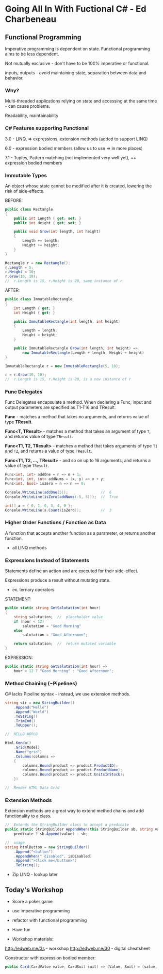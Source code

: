 # Going All In With Fuctional C# - Ed Charbeneau

## Functional Programming

Imperative programming is dependent on state. Functional programming aims to be less dependent.

Not mutually exclusive - don't have to be 100% imperative or functional.

inputs, outputs - avoid maintaining state, separation between data and behavior.

### Why?

Multi-threaded applications relying on state and accessing at the same time - can cause problems.

Readability, maintainability

### C# Features supporting Functional

3.0 - LINQ, => expressions, extension methods (added to support LINQ)

6.0 - expression bodied members (allow us to use => in more places)

7.1 - Tuples, Pattern matching (not implemented very well yet), ++ expression bodied members

### Immutable Types

An object whose state cannot be modified after it is created, lowering the risk of side-effects.

BEFORE:

```cs
public class Rectangle
{
    public int Length { get; set; }
    public int Height { get; set; }

    public void Grow(int length, int height)
    {
        Length += length;
        Height += height;
    }
}

Rectangle r = new Rectangle();
r.Length = 5;
r.Height = 10;
r.Grow(10, 10);
//  r.Length is 15, r.Height is 20, same instance of r
```

AFTER:

```cs
public class ImmutableRectangle
{
    int Length { get; }
    int Height { get; }

    public ImmutableRectangle(int length, int height)
    {
        Length = length;
        Height = height;
    }

    public ImmutableRectangle Grow(int length, int height) =>
        new ImmutableRectangle(Length + length, Height + height)
}

ImmutableRectangle r = new ImmutableRectangle(5, 10);

r = r.Grow(10, 10);
//  r.Length is 15, r.Height is 20, is a new instance of r
```

### Func Delegates

Func Delegates encapsulate a method. When declaring a Func, input and output parameters are specified as T1-T16 and TResult.

**Func<TResult>** - matches a method that takes no arguments, and returns value of type **TResult**.

**Func<T, TResult>** - matches a method that takes an argument of type `T`, and returns value of type `TResult`.

**Func<T1, T2, TResult>** - matches a method that takes arguments of type `T1` and `T2`, and returns a value of type `TResult`.

**Func<T1, T2, ..., TResult>** - and so on up to 16 arguments, and returns a value of type `TResult`.

```cs
Func<int, int> addOne = n => n + 1;
Func<int, int, int> addNums = (x, y) => x + y;
Func<int, bool> isZero = n => n == 0;

Console.WriteLine(addOne(5));               //  6
Console.WriteLine(isZero(addNums(-5, 5)));  //  True

int[] a = { 0, 1, 0, 3, 4, 0 };
Console.WriteLine(a.Count(isZero));         //  3
```

### Higher Order Functions / Function as Data

A function that accepts another function as a parameter, or returns another function.

- all LINQ methods

### Expressions Instead of Statements

Statements define an action and are executed for their side-effect.

Expressions produce a result without mutating state.

- ex. ternary operators

STATEMENT:

```cs
public static string GetSalutation(int hour)
{
    string salutation;  //  placeholder value
    if (hour < 12)
        salutation = "Good Morning"
    else
        salutation = "Good Afternoon";

    return salutation;  //  return mutated variable
}
```

EXPRESSION:

```cs
public static string GetSalutation(int hour) =>
    hour < 12 ? "Good Morning" : "Good Afternoon";
```

### Method Chaining (~Pipelines)

C# lacks Pipeline syntax - instead, we use extension methods.

```cs
string str = new StringBuilder()
    .Append("Hello")
    .Append("World")
    .ToString()
    .TrimEnd()
    .ToUpper();

//  HELLO WORLD
```

```cs
Html.Kendo()
    .Grid(Model)
    .Name("grid")
    .Columns(columns =>
    {
        columns.Bound(product => product.ProductID);
        columns.Bound(product => product.ProductName);
        columns.Bound(product => product.UnitsInStock);
    })

//  Render HTML Data Grid
```

### Extension Methods

Extension methods are a great way to extend method chains and add functionality to a class.

```cs
//  Extends the StringBuilder class to accept a predicate
public static StringBuilder AppendWhen(this StringBuilder sb, string value, bool predicate) =>
    predicate ? sb.Append(value) : sb;

//  usage
string htmlButton = new StringBuilder()
    .Append("<button")
    .AppendWhen(" disabled", isDisabled)
    .Append(">Click me</button>")
    .ToString();
```

* Zip LINQ - lookup later

## Today's Workshop

- Score a poker game

- use imperative programming

- refactor with functional programming

- Have fun

- Workshop materials:

http://edweb.me/3s - workshop
http://edweb.me/30 - digital cheatsheet


Constructor with expression bodied member:
```cs
public Card(CardValue value, CardSuit suit) => (Value, Suit) = (value, suit);
```